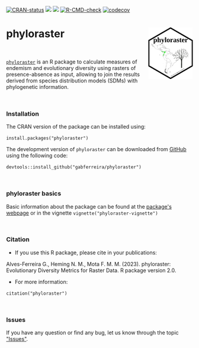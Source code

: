 <!-- badges: start -->

[![CRAN-status](https://www.r-pkg.org/badges/version/phyloraster?color=green)](https://cran.r-project.org/package=phyloraster)
[![](http://cranlogs.r-pkg.org/badges/grand-total/phyloraster?color=green)](https://cran.r-project.org/package=phyloraster)
[![](http://cranlogs.r-pkg.org/badges/phyloraster?color=green)](https://cran.r-project.org/package=phyloraster)
[![R-CMD-check](https://github.com/gabferreira/phylogrid/actions/workflows/R-CMD-check.yaml/badge.svg)](https://github.com/gabferreira/phylogrid/actions/workflows/R-CMD-check.yaml)
[![codecov](https://codecov.io/gh/gabferreira/phyloraster/branch/master/graph/badge.svg)](https://app.codecov.io/gh/gabferreira/phyloraster)
<!-- badges: end -->

# phyloraster <a href="https://github.com/gabferreira/phyloraster"><img src="man/figures/logo.png" alt="phyloraster website" align="right" height="139"/></a>

<br>

[`phyloraster`](https://github.com/gabferreira/phyloraster) is an R package to calculate measures of endemism and evolutionary diversity using rasters of presence-absence as input, allowing to join the results derived from species distribution models (SDMs) with phylogenetic information.

<br>

### Installation

The CRAN version of the package can be installed using:
```
install.packages("phyloraster") 
```

The development version of `phyloraster` can be downloaded from [GitHub](https://github.com/gabferreira/phyloraster) using the following code:
```
devtools::install_github("gabferreira/phyloraster")
```

<br>

### phyloraster basics

Basic information about the package can be found at the [package's webpage](https://gabferreira.github.io/phyloraster/) or in the vignette `vignette("phyloraster-vignette")`

<br>

### Citation

- If you use this R package, please cite in your publications: <br>

Alves-Ferreira G., Heming N. M., Mota F. M. M. (2023). phyloraster: Evolutionary Diversity Metrics for Raster Data. R package version 2.0.

- For more information:

```         
citation("phyloraster")
```

<br>

### Issues

If you have any question or find any bug, let us know through the topic ["Issues"](https://github.com/gabferreira/phyloraster/issues).

<br>
